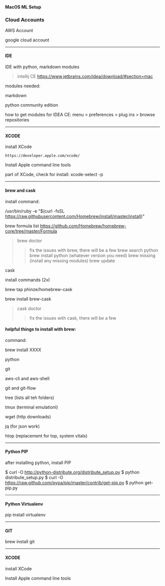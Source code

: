 #### MacOS ML Setup

### Cloud Accounts

AWS Account

google cloud account

------

#### IDE

IDE with python, markdown modules
 > intellij CE
https://www.jetbrains.com/idea/download/#section=mac

modules needed:

markdown

python community edition

how to get modules for IDEA CE:  menu > preferences > plug ins > browse repositories

------

#### XCODE

 install XCode

    https://developer.apple.com/xcode/


 Install Apple command line tools

  part of XCode, check for install: xcode-select -p

------

#### brew and cask

install command:

/usr/bin/ruby -e "$(curl -fsSL https://raw.githubusercontent.com/Homebrew/install/master/install)"

brew formula list
https://github.com/Homebrew/homebrew-core/tree/master/Formula



 > brew doctor
   >> fix the issues with brew, there will be a few
 > brew search python
 > brew install python (whatever version you need)
 > brew missing (install any missing modules)
 > brew update

cask

install commands (2x)

brew tap phinze/homebrew-cask

brew install brew-cask

 > cask doctor
 >> fix the issues with cask, there will be a few

#### helpful things to install with brew:

 command:

 brew install XXXX

 python

 git

 aws-cli and aws-shell

 git and git-flow

 tree (lists all teh folders)

 tmux (terminal emulationl)

 wget (http downloads)

 jq (for json work)

 htop (replacement for top, system vitals)

 ------

 #### Python PIP

 after installing python, install PIP

 $ curl -O http://python-distribute.org/distribute_setup.py
 $ python distribute_setup.py
 $ curl -O https://raw.github.com/pypa/pip/master/contrib/get-pip.py
 $ python get-pip.py

 ------

 #### Python Virtualenv

 pip install virtualenv

 ------

 #### GIT

 brew install git


 ------

 #### XCODE

 install XCode

 Install Apple command line tools

